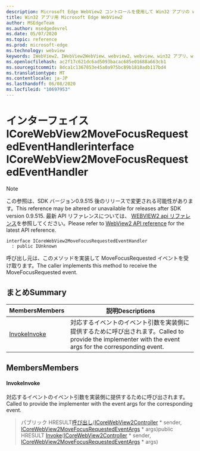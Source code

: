 ```yaml
---
description: Microsoft Edge WebView2 コントロールを使用して Win32 アプリの web コンテンツをホストする
title: Win32 アプリ用 Microsoft Edge WebView2
author: MSEdgeTeam
ms.author: msedgedevrel
ms.date: 05/07/2020
ms.topic: reference
ms.prod: microsoft-edge
ms.technology: webview
keywords: IWebView2、IWebView2WebView、webview2、webview、win32 アプリ、win32、edge、ICoreWebView2、ICoreWebView2Controller、browser control、edge html
ms.openlocfilehash: ac2f17c621dc6ad5093bacac685e01688a663cb1
ms.sourcegitcommit: 8dca1c1367853e45a0a975bc89b1818adb117bd4
ms.translationtype: MT
ms.contentlocale: ja-JP
ms.lasthandoff: 06/08/2020
ms.locfileid: "10697953"
---
```

# <span data-ttu-id="0076e-104">インターフェイス ICoreWebView2MoveFocusRequestedEventHandler</span><span class="sxs-lookup"><span data-stu-id="0076e-104">interface ICoreWebView2MoveFocusRequestedEventHandler</span></span> 

> [!NOTE]
> <span data-ttu-id="0076e-105">この参照は、SDK バージョン0.9.515 後のリリースで変更される可能性があります。</span><span class="sxs-lookup"><span data-stu-id="0076e-105">This reference may be altered or unavailable for releases after SDK version 0.9.515.</span></span> <span data-ttu-id="0076e-106">最新 API リファレンスについては、 [WEBVIEW2 api リファレンス](../../../webview2-api-reference.md)を参照してください。</span><span class="sxs-lookup"><span data-stu-id="0076e-106">Please refer to [WebView2 API reference](../../../webview2-api-reference.md) for the latest API reference.</span></span>

```
interface ICoreWebView2MoveFocusRequestedEventHandler
  : public IUnknown
```

<span data-ttu-id="0076e-107">呼び出し元は、このメソッドを実装して MoveFocusRequested イベントを受け取ります。</span><span class="sxs-lookup"><span data-stu-id="0076e-107">The caller implements this method to receive the MoveFocusRequested event.</span></span>

## <span data-ttu-id="0076e-108">まとめ</span><span class="sxs-lookup"><span data-stu-id="0076e-108">Summary</span></span>

 <span data-ttu-id="0076e-109">Members</span><span class="sxs-lookup"><span data-stu-id="0076e-109">Members</span></span>                        | <span data-ttu-id="0076e-110">説明</span><span class="sxs-lookup"><span data-stu-id="0076e-110">Descriptions</span></span>
--------------------------------|---------------------------------------------
[<span data-ttu-id="0076e-111">Invoke</span><span class="sxs-lookup"><span data-stu-id="0076e-111">Invoke</span></span>](#invoke) | <span data-ttu-id="0076e-112">対応するイベントのイベント引数を実装側に提供するために呼び出されます。</span><span class="sxs-lookup"><span data-stu-id="0076e-112">Called to provide the implementer with the event args for the corresponding event.</span></span>

## <span data-ttu-id="0076e-113">Members</span><span class="sxs-lookup"><span data-stu-id="0076e-113">Members</span></span>

#### <span data-ttu-id="0076e-114">Invoke</span><span class="sxs-lookup"><span data-stu-id="0076e-114">Invoke</span></span> 

<span data-ttu-id="0076e-115">対応するイベントのイベント引数を実装側に提供するために呼び出されます。</span><span class="sxs-lookup"><span data-stu-id="0076e-115">Called to provide the implementer with the event args for the corresponding event.</span></span>

> <span data-ttu-id="0076e-116">パブリック HRESULT[呼び出し](#invoke)([ICoreWebView2Controller](icorewebview2controller.md) \* sender, [ICoreWebView2MoveFocusRequestedEventArgs](icorewebview2movefocusrequestedeventargs.md) \* args)</span><span class="sxs-lookup"><span data-stu-id="0076e-116">public HRESULT [Invoke](#invoke)([ICoreWebView2Controller](icorewebview2controller.md) \* sender, [ICoreWebView2MoveFocusRequestedEventArgs](icorewebview2movefocusrequestedeventargs.md) \* args)</span></span>

